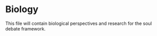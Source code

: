 # Biology

This file will contain biological perspectives and research for the soul debate framework.